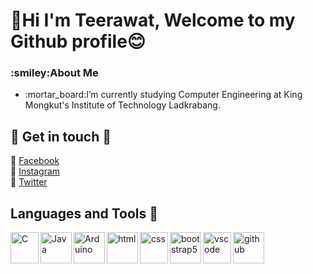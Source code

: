 # 👋Hi I'm Teerawat, Welcome to my Github profile:blush:
<h3>:smiley:About Me</h3>
<ul>
  <li> :mortar_board:I’m currently studying Computer Engineering at King Mongkut's Institute of Technology Ladkrabang. </li>
</ul>

## :love_letter: Get in touch :love_letter:
:bookmark: [Facebook](https://www.facebook.com/profile.php?id=100003479055098)<br>
:bookmark: [Instagram](https://www.instagram.com/tee.trw_/)<br>
:bookmark: [Twitter](https://twitter.com/djsjabjdkak)<br>

## Languages and Tools :wrench:
<img align="left" height="50" width="45" alt="C" src="https://www.clipartmax.com/png/full/240-2409409_c-programming-icon-c-programming-language-icon.png" />
<img align="left" height="50" width="50" alt="Java" src="https://cdn.iconscout.com/icon/free/png-256/java-60-1174953.png" />
<img align="left" height="50" width="50" alt="Arduino" src="https://icon-library.com/images/arduino-icon-png/arduino-icon-png-5.jpg" />
<img align="left" height="50" width="50" alt="html" src="https://image.flaticon.com/icons/png/512/732/732212.png" />
<img align="left" height="50" width="45" alt="css" src="https://www.seekpng.com/png/full/141-1415372_css3-icon-png.png" />

<!-- Framework -->
<img align="left" height="50" width="50" alt="bootstrap5" src="https://cdn.worldvectorlogo.com/logos/bootstrap-5-1.svg" />

<!--tools-->
<img align="left" height="50" width="45" alt="vscode" src="https://upload.wikimedia.org/wikipedia/commons/thumb/2/2d/Visual_Studio_Code_1.18_icon.svg/2056px-Visual_Studio_Code_1.18_icon.svg.png" />
<img align="left" height="50" width="50" alt="github" src="https://cdn-icons-png.flaticon.com/512/25/25231.png" />

<!--
**Teerawat36167/Teerawat36167** is a ✨ _special_ ✨ repository because its `README.md` (this file) appears on your GitHub profile.

Here are some ideas to get you started:

- 🔭 I’m currently working on ...
- 🌱 I’m currently learning ...
- 👯 I’m looking to collaborate on ...
- 🤔 I’m looking for help with ...
- 💬 Ask me about ...
- 📫 How to reach me: ...
- 😄 Pronouns: ...
- ⚡ Fun fact: ...
-->
